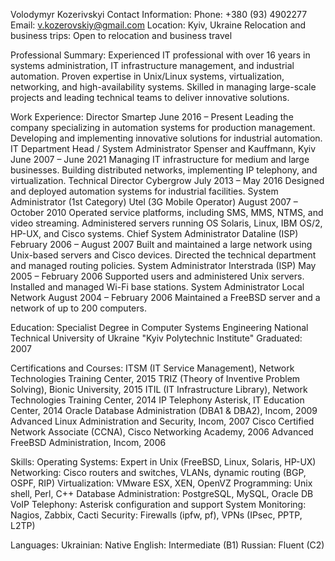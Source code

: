 Volodymyr Kozerivskyi
Contact Information: Phone: +380 (93) 4902277
Email: v.kozerovskiy@gmail.com
Location: Kyiv, Ukraine
Relocation and business trips: Open to relocation and business travel

Professional Summary: Experienced IT professional with over 16 years in systems administration, IT infrastructure management, and industrial automation. Proven expertise in Unix/Linux systems, virtualization, networking, and high-availability systems. Skilled in managing large-scale projects and leading technical teams to deliver innovative solutions.

Work Experience:
Director
Smartep
June 2016 – Present
Leading the company specializing in automation systems for production management.
Developing and implementing innovative solutions for industrial automation.
IT Department Head / System Administrator
Spenser and Kauffmann, Kyiv
June 2007 – June 2021
Managing IT infrastructure for medium and large businesses.
Building distributed networks, implementing IP telephony, and virtualization.
Technical Director
Cybergrow
July 2013 – May 2016
Designed and deployed automation systems for industrial facilities.
System Administrator (1st Category)
Utel (3G Mobile Operator)
August 2007 – October 2010
Operated service platforms, including SMS, MMS, NTMS, and video streaming.
Administered servers running OS Solaris, Linux, IBM OS/2, HP-UX, and Cisco systems.
Chief System Administrator
Dataline (ISP)
February 2006 – August 2007
Built and maintained a large network using Unix-based servers and Cisco devices.
Directed the technical department and managed routing policies.
System Administrator
Interstrada (ISP)
May 2005 – February 2006
Supported users and administered Unix servers.
Installed and managed Wi-Fi base stations.
System Administrator
Local Network
August 2004 – February 2006
Maintained a FreeBSD server and a network of up to 200 computers.

Education:
Specialist Degree in Computer Systems Engineering
National Technical University of Ukraine "Kyiv Polytechnic Institute"
Graduated: 2007

Certifications and Courses:
ITSM (IT Service Management), Network Technologies Training Center, 2015
TRIZ (Theory of Inventive Problem Solving), Bionic University, 2015
ITIL (IT Infrastructure Library), Network Technologies Training Center, 2014
IP Telephony Asterisk, IT Education Center, 2014
Oracle Database Administration (DBA1 & DBA2), Incom, 2009
Advanced Linux Administration and Security, Incom, 2007
Cisco Certified Network Associate (CCNA), Cisco Networking Academy, 2006
Advanced FreeBSD Administration, Incom, 2006

Skills:
Operating Systems: Expert in Unix (FreeBSD, Linux, Solaris, HP-UX)
Networking: Cisco routers and switches, VLANs, dynamic routing (BGP, OSPF, RIP)
Virtualization: VMware ESX, XEN, OpenVZ
Programming: Unix shell, Perl, C++
Database Administration: PostgreSQL, MySQL, Oracle DB
VoIP Telephony: Asterisk configuration and support
System Monitoring: Nagios, Zabbix, Cacti
Security: Firewalls (ipfw, pf), VPNs (IPsec, PPTP, L2TP)

Languages:
Ukrainian: Native
English: Intermediate (B1)
Russian: Fluent (C2)



